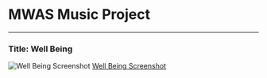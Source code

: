 # MWAS Music Project

---

### Title: Well Being

![Well Being Screenshot](https://bitbucket.org/mattwithasynth/well-being/raw/master/screenshot_thumb.png)
[Well Being Screenshot](https://bitbucket.org/mattwithasynth/well-being/raw/master/screenshot.png "Full Screen")
